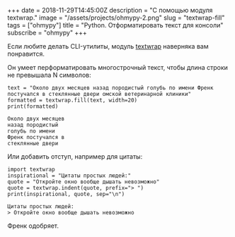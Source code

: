 +++
date = 2018-11-29T14:45:00Z
description = "С помощью модуля textwrap."
image = "/assets/projects/ohmypy-2.png"
slug = "textwrap-fill"
tags = ["ohmypy"]
title = "Python. Отформатировать текст для консоли"
subscribe = "ohmypy"
+++

Если любите делать CLI-утилиты, модуль [textwrap](https://devdocs.io/python/library/textwrap) наверняка вам понравится.

Он умеет перформатировать многострочный текст, чтобы длина строки не превышала N символов:

```
text = "Около двух месяцев назад породистый голубь по имени Френк постучался в стеклянные двери омской ветеринарной клиники"
formatted = textwrap.fill(text, width=20)
print(formatted)

Около двух месяцев
назад породистый
голубь по имени
Френк постучался в
стеклянные двери
```

Или добавить отступ, например для цитаты:

```
import textwrap
inspirational = "Цитаты простых людей:"
quote = "Откройте окно вообще дышать невозможно"
quote = textwrap.indent(quote, prefix="> ")
print(inspirational, quote, sep="\n")

Цитаты простых людей:
> Откройте окно вообще дышать невозможно
```

Френк одобряет.

